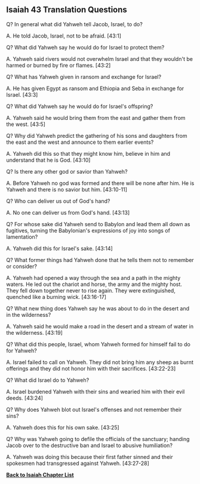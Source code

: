 ## Isaiah 43 Translation Questions ##

Q? In general what did Yahweh tell Jacob, Israel, to do?

A. He told Jacob, Israel, not to be afraid. [43:1]

Q? What did Yahweh say he would do for Israel to protect them?

A. Yahweh said rivers would not overwhelm Israel and that they wouldn't be harmed or burned by fire or flames. [43:2]

Q? What has Yahweh given in ransom and exchange for Israel?

A. He has given Egypt as ransom and Ethiopia and Seba in exchange for Israel. [43:3]

Q? What did Yahweh say he would do for Israel's offspring?

A. Yahweh said he would bring them from the east and gather them from the west. [43:5]

Q? Why did Yahweh predict the gathering of his sons and daughters from the east and the west and announce to them earlier events?

A. Yahweh did this so that they might know him, believe in him and understand that he is God. [43:10]

Q? Is there any other god or savior than Yahweh?

A. Before Yahweh no god was formed and there will be none after him. He is Yahweh and there is no savior but him. [43:10-11]

Q? Who can deliver us out of God's hand?

A. No one can deliver us from God's hand. [43:13]

Q? For whose sake did Yahweh send to Babylon and lead them all down as fugitives, turning the Babylonian's expressions of joy into songs of lamentation?

A. Yahweh did this for Israel's sake. [43:14]

Q? What former things had Yahweh done that he tells them not to remember or consider?

A. Yahweh had opened a way through the sea and a path in the mighty waters. He led out the chariot and horse, the army and the mighty host. They fell down together never to rise again. They were extinguished, quenched like a burning wick. [43:16-17]

Q? What new thing does Yahweh say he was about to do in the desert and in the wilderness?

A. Yahweh said he would make a road in the desert and a stream of water in the wilderness. [43:19]

Q? What did this people, Israel, whom Yahweh formed for himself fail to do for Yahweh?

A. Israel failed to call on Yahweh. They did not bring him any sheep as burnt offerings and they did not honor him with their sacrifices. [43:22-23]

Q? What did Israel do to Yahweh?

A. Israel burdened Yahweh with their sins and wearied him with their evil deeds. [43:24]

Q? Why does Yahweh blot out Israel's offenses and not remember their sins?

A. Yahweh does this for his own sake. [43:25]

Q? Why was Yahweh going to defile the officials of the sanctuary; handing Jacob over to the destructive ban and Israel to abusive humiliation?

A. Yahweh was doing this because their first father sinned and their spokesmen had transgressed against Yahweh. [43:27-28]

__[Back to Isaiah Chapter List](./)__

